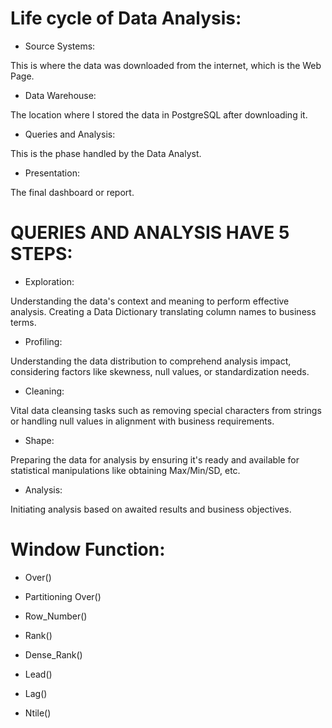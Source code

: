 # Life cycle of Data Analysis:

- Source Systems:

This is where the data was downloaded from the internet, which is the Web Page.

- Data Warehouse:

The location where I stored the data in PostgreSQL after downloading it.

- Queries and Analysis:

This is the phase handled by the Data Analyst.

- Presentation:

The final dashboard or report.


# QUERIES AND ANALYSIS HAVE 5 STEPS:

- Exploration:

Understanding the data's context and meaning to perform effective analysis. Creating a Data Dictionary translating column names to business terms.

- Profiling:

Understanding the data distribution to comprehend analysis impact, considering factors like skewness, null values, or standardization needs.

- Cleaning:

Vital data cleansing tasks such as removing special characters from strings or handling null values in alignment with business requirements.

- Shape:

Preparing the data for analysis by ensuring it's ready and available for statistical manipulations like obtaining Max/Min/SD, etc.

- Analysis:

Initiating analysis based on awaited results and business objectives.

# Window Function:

- Over()

- Partitioning Over()

- Row_Number()

- Rank()

- Dense_Rank()

- Lead()

- Lag()

- Ntile()
